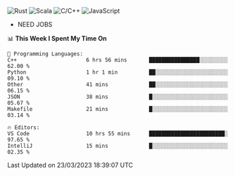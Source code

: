 ![Rust](https://img.shields.io/badge/Rust-000000?style=flat-square&logo=rust&logoColor=white)
![Scala](https://img.shields.io/badge/Scala-DC322F?style=flat-square&logo=Scala)
![C/C++](https://img.shields.io/badge/C++-00599c?style=flat-square&logo=C%2B%2B)
![JavaScript](https://img.shields.io/badge/JavaScript-323330?style=flat-square&logo=javascript&logoColor=F7DF1E)

- NEED JOBS

<!--START_SECTION:waka-->
📊 **This Week I Spent My Time On** 

```text
💬 Programming Languages: 
C++                      6 hrs 56 mins       ████████████████░░░░░░░░░   62.00 % 
Python                   1 hr 1 min          ██░░░░░░░░░░░░░░░░░░░░░░░   09.10 % 
Other                    41 mins             ██░░░░░░░░░░░░░░░░░░░░░░░   06.15 % 
JSON                     38 mins             █░░░░░░░░░░░░░░░░░░░░░░░░   05.67 % 
Makefile                 21 mins             █░░░░░░░░░░░░░░░░░░░░░░░░   03.14 % 

🔥 Editors: 
VS Code                  10 hrs 55 mins      ████████████████████████░   97.65 % 
IntelliJ                 15 mins             █░░░░░░░░░░░░░░░░░░░░░░░░   02.35 % 
```


 Last Updated on 23/03/2023 18:39:07 UTC
<!--END_SECTION:waka-->

